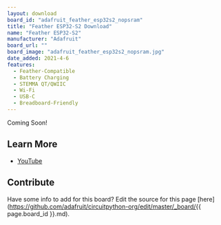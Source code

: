 ```yaml
---
layout: download
board_id: "adafruit_feather_esp32s2_nopsram"
title: "Feather ESP32-S2 Download"
name: "Feather ESP32-S2"
manufacturer: "Adafruit"
board_url: ""
board_image: "adafruit_feather_esp32s2_nopsram.jpg"
date_added: 2021-4-6
features:
  - Feather-Compatible
  - Battery Charging
  - STEMMA QT/QWIIC
  - Wi-Fi
  - USB-C
  - Breadboard-Friendly
---
```


Coming Soon!

## Learn More

* [YouTube](https://youtu.be/74_0KsoOkZE)

## Contribute

Have some info to add for this board? Edit the source for this page [here](https://github.com/adafruit/circuitpython-org/edit/master/_board/{{ page.board_id }}.md).
